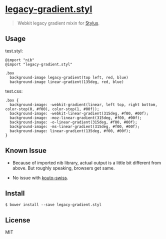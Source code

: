 # [legacy-gradient.styl](legacy-gradient.styl)

> Webkit legacy gradient mixin for [Stylus](http://learnboost.github.io/stylus/).

## Usage

test.styl:

```
@import "nib"
@import "legacy-gradient.styl"

.box
  background-image legacy-gradient(top left, red, blue)
  background-image linear-gradient(135deg, red, blue)
```

test.css:

```
.box {
  background-image: -webkit-gradient(linear, left top, right bottom, color-stop(0, #f00), color-stop(1, #00f));
  background-image: -webkit-linear-gradient(315deg, #f00, #00f);
  background-image: -moz-linear-gradient(315deg, #f00, #00f);
  background-image: -o-linear-gradient(315deg, #f00, #00f);
  background-image: -ms-linear-gradient(315deg, #f00, #00f);
  background-image: linear-gradient(135deg, #f00, #00f);
}
```

## Known Issue

- Because of imported nib library, actual output is a little bit different from above. But roughly speaking, browsers get same.

- No issue with [kouto-swiss](http://kouto-swiss.io).

## Install

```
$ bower install --save legacy-gradient.styl
```

## License

MIT
